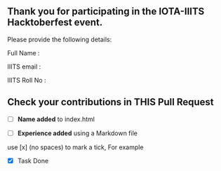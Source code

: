 
Thank you for participating in the IOTA-IIITS Hacktoberfest event.
---

Please provide the following details:

Full Name :

IIITS email :

IIITS Roll No :


Check your contributions in THIS Pull Request
---

- [ ] **Name added** to index.html
- [ ] **Experience added** using a Markdown file



use [x] (no spaces) to mark a tick, For example
- [x] Task Done
